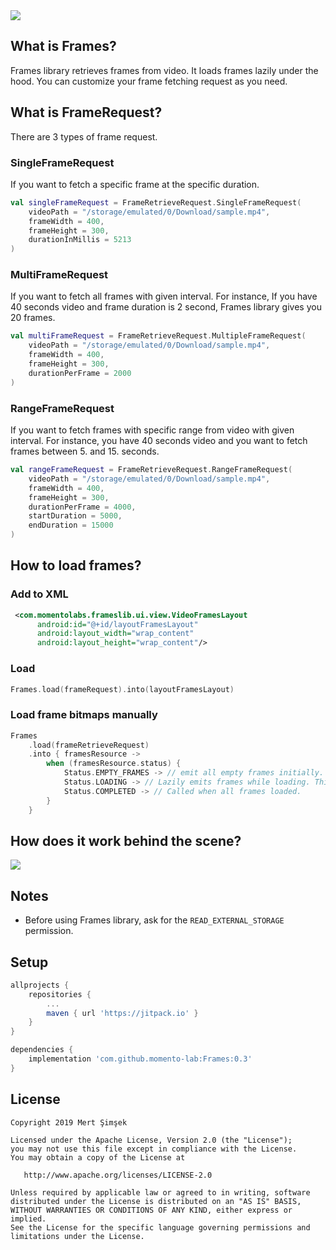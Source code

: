 <img src="https://raw.githubusercontent.com/momento-lab/Frames/master/art/framescover.png"/>

## What is Frames?

Frames library retrieves frames from video. It loads frames lazily under the hood. You can customize your frame fetching request as you need.

## What is FrameRequest?

There are 3 types of frame request.

### SingleFrameRequest
If you want to fetch a specific frame at the specific duration.

```kotlin
val singleFrameRequest = FrameRetrieveRequest.SingleFrameRequest(
    videoPath = "/storage/emulated/0/Download/sample.mp4",
    frameWidth = 400,
    frameHeight = 300,
    durationInMillis = 5213
)
```

### MultiFrameRequest
If you want to fetch all frames with given interval. For instance, If you have 40 seconds video and frame duration is 2 second, Frames library gives you 20 frames.

```kotlin
val multiFrameRequest = FrameRetrieveRequest.MultipleFrameRequest(
    videoPath = "/storage/emulated/0/Download/sample.mp4",
    frameWidth = 400,
    frameHeight = 300,
    durationPerFrame = 2000
)
```

### RangeFrameRequest
If you want to fetch frames with specific range from video with given interval. For instance, you have 40 seconds video and you want to fetch frames between 5. and 15. seconds.

```kotlin
val rangeFrameRequest = FrameRetrieveRequest.RangeFrameRequest(
    videoPath = "/storage/emulated/0/Download/sample.mp4",
    frameWidth = 400,
    frameHeight = 300,
    durationPerFrame = 4000,
    startDuration = 5000,
    endDuration = 15000
)
```

## How to load frames?

### Add to XML
```xml
 <com.momentolabs.frameslib.ui.view.VideoFramesLayout
      android:id="@+id/layoutFramesLayout"
      android:layout_width="wrap_content"
      android:layout_height="wrap_content"/>
```

### Load
```kotlin
Frames.load(frameRequest).into(layoutFramesLayout)
```

### Load frame bitmaps manually
```kotlin
Frames
    .load(frameRetrieveRequest)
    .into { framesResource ->
        when (framesResource.status) {
            Status.EMPTY_FRAMES -> // emit all empty frames initially. (you can draw your own custom view with this)
            Status.LOADING -> // Lazily emits frames while loading. This scope will be called serially until all frames loaded
            Status.COMPLETED -> // Called when all frames loaded.
        }
    }
```


## How does it work behind the scene?

<img src="https://raw.githubusercontent.com/momento-lab/Frames/master/art/howitworks.png"/>

## Notes
- Before using Frames library, ask for the ```READ_EXTERNAL_STORAGE``` permission.

## Setup

```groovy
allprojects {
    repositories {
        ...
        maven { url 'https://jitpack.io' }
    }
}

dependencies {
    implementation 'com.github.momento-lab:Frames:0.3'
}
```


License
--------


    Copyright 2019 Mert Şimşek

    Licensed under the Apache License, Version 2.0 (the "License");
    you may not use this file except in compliance with the License.
    You may obtain a copy of the License at

       http://www.apache.org/licenses/LICENSE-2.0

    Unless required by applicable law or agreed to in writing, software
    distributed under the License is distributed on an "AS IS" BASIS,
    WITHOUT WARRANTIES OR CONDITIONS OF ANY KIND, either express or implied.
    See the License for the specific language governing permissions and
    limitations under the License.





